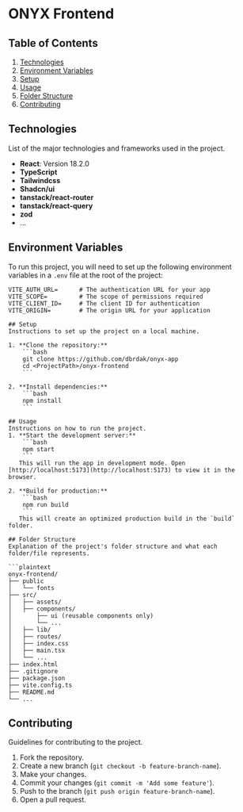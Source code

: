 # ONYX Frontend

## Table of Contents

1. [Technologies](#technologies)
2. [Environment Variables](#environment-variables)
3. [Setup](#setup)
4. [Usage](#usage)
5. [Folder Structure](#folder-structure)
6. [Contributing](#contributing)

## Technologies

List of the major technologies and frameworks used in the project.

- **React**: Version 18.2.0
- **TypeScript**
- **Tailwindcss**
- **Shadcn/ui**
- **tanstack/react-router**
- **tanstack/react-query**
- **zod**
- ...

## Environment Variables

To run this project, you will need to set up the following environment variables in a `.env` file at the root of the project:

````plaintext
VITE_AUTH_URL=      # The authentication URL for your app
VITE_SCOPE=         # The scope of permissions required
VITE_CLIENT_ID=     # The client ID for authentication
VITE_ORIGIN=        # The origin URL for your application

## Setup
Instructions to set up the project on a local machine.

1. **Clone the repository:**
    ```bash
    git clone https://github.com/dbrdak/onyx-app
    cd <ProjectPath>/onyx-frontend
    ```

2. **Install dependencies:**
    ```bash
    npm install
    ```

## Usage
Instructions on how to run the project.
1. **Start the development server:**
    ```bash
    npm start
    ```
   This will run the app in development mode. Open [http://localhost:5173](http://localhost:5173) to view it in the browser.

2. **Build for production:**
    ```bash
    npm run build
    ```
   This will create an optimized production build in the `build` folder.

## Folder Structure
Explanation of the project's folder structure and what each folder/file represents.

```plaintext
onyx-frontend/
├── public
│   └── fonts
├── src/
│   ├── assets/
│   ├── components/
│       ├── ui (reusable components only)
│       └── ...
│   ├── lib/
│   ├── routes/
│   ├── index.css
│   ├── main.tsx
│   └── ...
├── index.html
├── .gitignore
├── package.json
├── vite.config.ts
├── README.md
└── ...
````

## Contributing

Guidelines for contributing to the project.

1. Fork the repository.
2. Create a new branch (`git checkout -b feature-branch-name`).
3. Make your changes.
4. Commit your changes (`git commit -m 'Add some feature'`).
5. Push to the branch (`git push origin feature-branch-name`).
6. Open a pull request.
